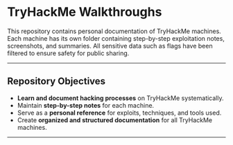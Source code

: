 # TryHackMe Walkthroughs

This repository contains personal documentation of TryHackMe machines. Each machine has its own folder containing step-by-step exploitation notes, screenshots, and summaries. All sensitive data such as flags have been filtered to ensure safety for public sharing.

---

## Repository Objectives

- **Learn and document hacking processes** on TryHackMe systematically.  
- Maintain **step-by-step notes** for each machine.  
- Serve as a **personal reference** for exploits, techniques, and tools used.  
- Create **organized and structured documentation** for all TryHackMe machines.

---
